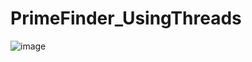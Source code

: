 # PrimeFinder_UsingThreads
 
![image](https://github.com/user-attachments/assets/7d02c19c-3e77-4836-b36c-a9943450d7c8)
